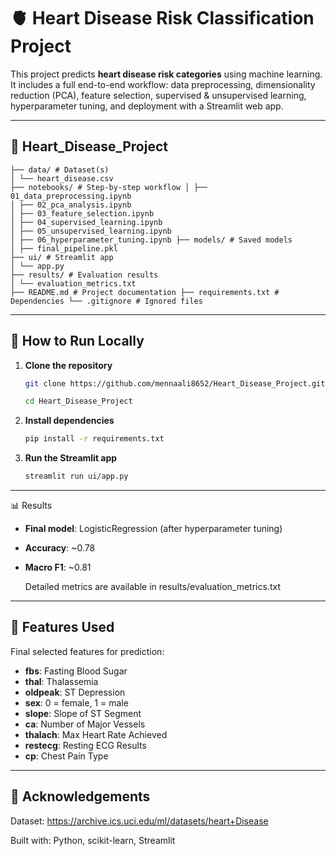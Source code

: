 # 🫀 Heart Disease Risk Classification Project

This project predicts **heart disease risk categories** using machine learning.  
It includes a full end-to-end workflow: data preprocessing, dimensionality reduction (PCA), feature selection, supervised & unsupervised learning, hyperparameter tuning, and deployment with a Streamlit web app.

---
## 📁 Heart_Disease_Project 

``` 
├── data/ # Dataset(s) 
│ └── heart_disease.csv 
├── notebooks/ # Step-by-step workflow │ ├── 01_data_preprocessing.ipynb 
│ ├── 02_pca_analysis.ipynb 
│ ├── 03_feature_selection.ipynb 
│ ├── 04_supervised_learning.ipynb 
│ ├── 05_unsupervised_learning.ipynb 
│ ├── 06_hyperparameter_tuning.ipynb ├── models/ # Saved models 
│ ├── final_pipeline.pkl 
├── ui/ # Streamlit app 
│ └── app.py 
├── results/ # Evaluation results 
│ └── evaluation_metrics.txt 
├── README.md # Project documentation ├── requirements.txt # Dependencies └── .gitignore # Ignored files 
```

---

## 🚀 How to Run Locally

1. **Clone the repository**
   ```bash
   git clone https://github.com/mennaali8652/Heart_Disease_Project.git

   cd Heart_Disease_Project

2. **Install dependencies**
    ```bash
    pip install -r requirements.txt

3. **Run the Streamlit app**
    ```bash
    streamlit run ui/app.py

---
📊 Results

- **Final model**: LogisticRegression (after hyperparameter tuning)

- **Accuracy**: ~0.78

- **Macro F1**: ~0.81

    Detailed metrics are available in results/evaluation_metrics.txt

---

## 🧠 Features Used
Final selected features for prediction:

- **fbs**: Fasting Blood Sugar  
- **thal**: Thalassemia  
- **oldpeak**: ST Depression  
- **sex**: 0 = female, 1 = male  
- **slope**: Slope of ST Segment  
- **ca**: Number of Major Vessels  
- **thalach**: Max Heart Rate Achieved  
- **restecg**: Resting ECG Results  
- **cp**: Chest Pain Type

---

## 🙌 Acknowledgements
Dataset: https://archive.ics.uci.edu/ml/datasets/heart+Disease

Built with: Python, scikit-learn, Streamlit